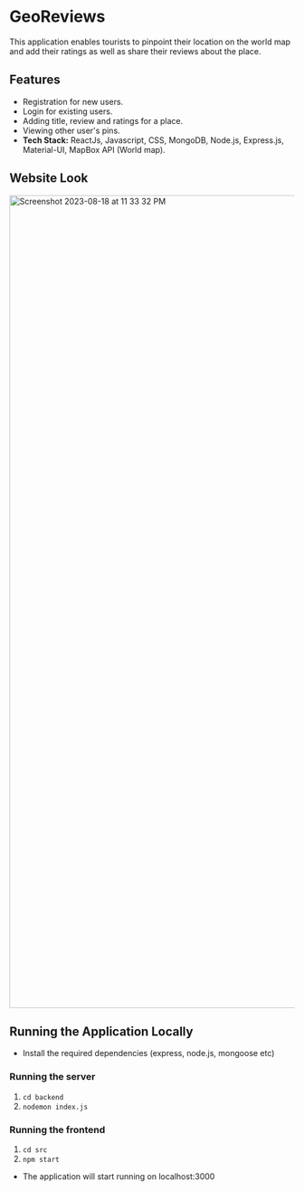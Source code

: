 # GeoReviews
This application enables tourists to pinpoint their location on the world map and add their ratings as well as share their reviews about the place.

## Features
- Registration for new users.
- Login for existing users.
- Adding title, review and ratings for a place.
- Viewing other user's pins.
- **Tech Stack:** ReactJs, Javascript, CSS, MongoDB, Node.js, Express.js, Material-UI, MapBox API (World map).

## Website Look
<img width="1437" alt="Screenshot 2023-08-18 at 11 33 32 PM" src="https://github.com/Viinay97/GeoReviews/assets/94173349/529d9517-1be3-4257-a99d-8414d6a26db8">

## Running the Application Locally
- Install the required dependencies (express, node.js, mongoose etc)

### Running the server
1. `cd backend`
2. `nodemon index.js`

### Running the frontend
1. `cd src`
2. `npm start`

- The application will start running on localhost:3000
